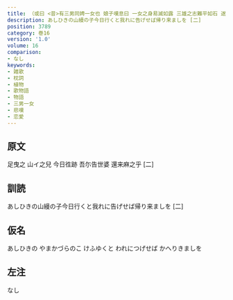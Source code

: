 ```yaml
---
title: （或曰 <昔>有三男同娉一女也 娘子嘆息曰 一女之身易滅如露 三雄之志難平如石 遂乃彷徨池上沈没水底 於時其壮士等不勝哀頽之至 各陳所心作歌三首 [娘子字曰<イ>兒也]）
description: あしひきの山縵の子今日行くと我れに告げせば帰り来ましを [二]
position: 3789
category: 巻16
version: '1.0'
volume: 16
comparison:
- なし
keywords:
- 雑歌
- 枕詞
- 植物
- 歌物語
- 物語
- 三男一女
- 悲嘆
- 恋愛
---
```


## 原文

足曳之 山イ之兒 今日徃跡 吾尓告世婆 還来麻之乎 [二]

## 訓読

あしひきの山縵の子今日行くと我れに告げせば帰り来ましを [二]

## 仮名

あしひきの やまかづらのこ けふゆくと われにつげせば かへりきましを

## 左注

なし
